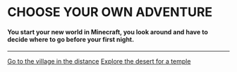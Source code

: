 # CHOOSE YOUR OWN ADVENTURE
#### You start your new world in Minecraft, you look around and have to decide where to go before your first night.
---
[Go to the village in the distance](3-first-village.md)
[Explore the desert for a temple](2-first-desert.md)